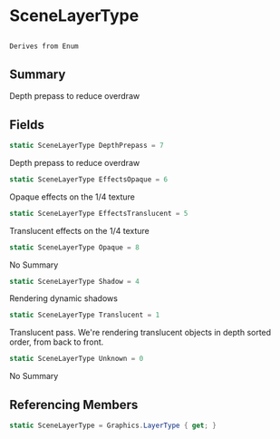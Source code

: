 # SceneLayerType

## 
```c#
Derives from Enum
```

## Summary

Depth prepass to reduce overdraw
## Fields

```c#
static SceneLayerType DepthPrepass = 7
```
Depth prepass to reduce overdraw
```c#
static SceneLayerType EffectsOpaque = 6
```
Opaque effects on the 1/4 texture
```c#
static SceneLayerType EffectsTranslucent = 5
```
Translucent effects on the 1/4 texture
```c#
static SceneLayerType Opaque = 8
```
No Summary
```c#
static SceneLayerType Shadow = 4
```
Rendering dynamic shadows
```c#
static SceneLayerType Translucent = 1
```
Translucent pass. We're rendering translucent objects in depth sorted order, from back to front.
```c#
static SceneLayerType Unknown = 0
```
No Summary
## Referencing Members

```c#
static SceneLayerType = Graphics.LayerType { get; } 
```
